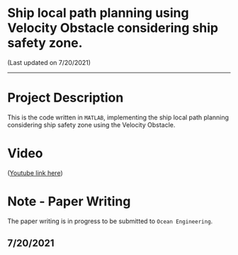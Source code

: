 # Ship local path planning using Velocity Obstacle considering ship safety zone.
(Last updated on 7/20/2021)

-----------------------------------------------

# Project Description
This is the code written in `MATLAB`, implementing the ship local path planning considering ship safety zone using the Velocity Obstacle.

# Video
([Youtube link here](https://www.youtube.com/watch?v=jqptI6XHtwA&list=PLYNMvZ8JbO9YnUwum6Ky8nyXgP2XNNy-a&index=5&t=0s))

# Note - Paper Writing
The paper writing is in progress to be submitted to `Ocean Engineering`.

## 7/20/2021